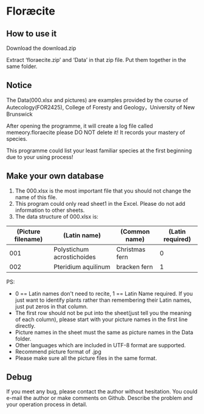 # Floræcite
## How to use it
Download the download.zip

Extract ‘floraecite.zip’ and ‘Data’ in that zip file. Put them together in the same folder.

## Notice
The Data(000.xlsx and pictures) are examples provided by the course of Autecology(FOR2425), College of Foresty and Geology，University of New Brunswick

After opening the programme, it will create a log file called memeory.floraecite please DO NOT delete it! It records your mastery of species.

This programme could list your least familiar species at the first beginning due to your using process! 

## Make your own database
1. The 000.xlsx is the most important file that you should not change the name of this file.
2. This program could only read sheet1 in the Excel. Please do not add information to other sheets.
3. The data structure of 000.xlsx is:

| (Picture filename) | (Latin name) | (Common name) | (Latin required) |
|------------------|------------|-------------|----------------|
| 001 | Polystichum acrostichoides | Christmas fern | 0 |
| 002 | Pteridium aquilinum | bracken fern | 1 |

PS: 
+ 0 == Latin names don't need to recite, 1 == Latin Name required. If you just want to identify plants rather than remembering their Latin names, just put zeros in that column.
+ The first row should not be put into the sheet(just tell you the meaning of each column), please start with your picture names in the first line directly.
+ Picture names in the sheet must the same as picture names in the Data folder. 
+ Other languages which are included in UTF-8 format are supported.
+ Recommend picture format of .jpg
+ Please make sure all the picture files in the same format.


## Debug
If you meet any bug, please contact the author without hesitation. You could e-mail the author or make comments on Github. Describe the problem and your operation process in detail.
